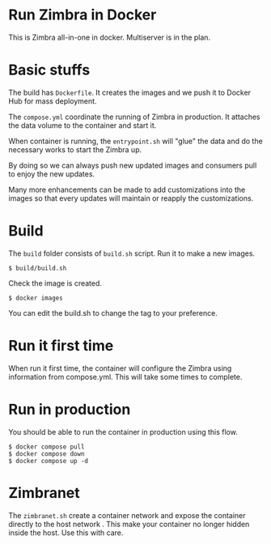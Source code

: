 # Run Zimbra in Docker

This is Zimbra all-in-one in docker. Multiserver is in the plan.

# Basic stuffs

The build has `Dockerfile`. It creates the images and we push it to Docker Hub for mass deployment.

The `compose.yml` coordinate the running of Zimbra in production. It attaches the data volume to the container and start it.

When container is running, the `entrypoint.sh` will "glue" the data and do the necessary works to start the Zimbra up.

By doing so we can always push new updated images and consumers pull to enjoy the new updates.

Many more enhancements can be made to add customizations into the images so that every updates will maintain or reapply the customizations.

# Build

The `build` folder consists of `build.sh` script. Run it to make a new images.

```
$ build/build.sh
```
Check the image is created.

```
$ docker images
```

You can edit the build.sh to change the tag to your preference.

# Run it first time

When run it first time, the container will configure the Zimbra using information from compose.yml. This will take some times to complete.

# Run in production

You should be able to run the container in production using this flow.

```
$ docker compose pull
$ docker compose down
$ docker compose up -d
```

# Zimbranet

The `zimbranet.sh` create a container network and expose the container directly to the host network . This make your container no longer hidden inside the host. Use this with care.

